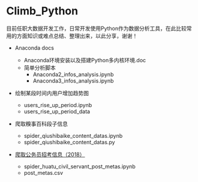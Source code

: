 # Climb_Python
目前任职大数据开发工作，日常开发使用Python作为数据分析工具，在此比较常用的方面知识或难点总结、整理出来，以此分享，谢谢！
* Anaconda docs
  * Anaconda环境安装以及搭建Python多内核环境.doc
  * 简单分析脚本
    * Anaconda2_infos_analysis.ipynb
    * Anaconda3_infos_analysis.ipynb

* 绘制某段时间内用户增加趋势图
  * users_rise_up_period.ipynb
  * users_rise_up_period_data
 
* 爬取糗事百科段子信息
  * spider_qiushibaike_content_datas.ipynb
  * spider_qiushibaike_content_datas.py

* [爬取公务员招考信息（2018）](http://blog.csdn.net/qq_24452475/article/details/79156758)
  * spider_huatu_civil_servant_post_metas.ipynb
  * post_metas.csv

